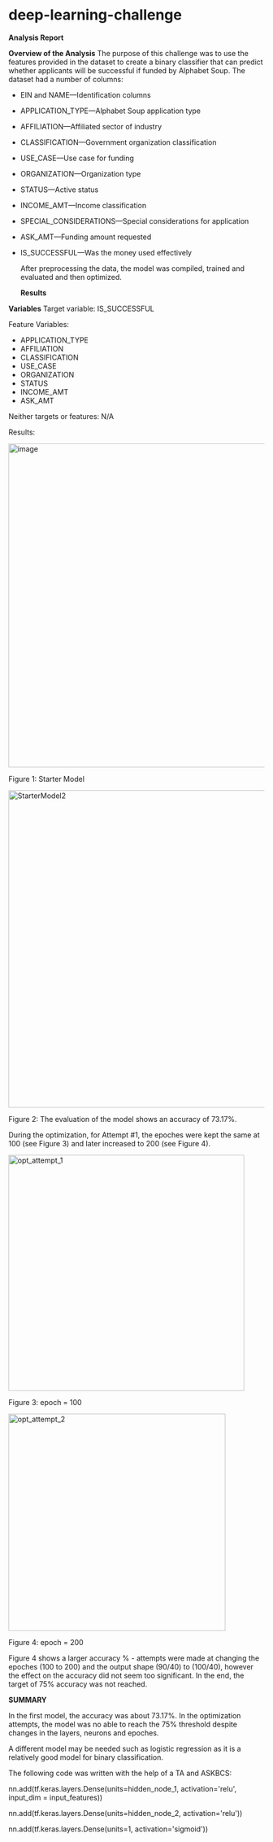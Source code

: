 # deep-learning-challenge

**Analysis Report**

**Overview of the Analysis**
The purpose of this challenge was to use the features provided in the dataset to create a binary classifier that can predict whether applicants will be successful if funded by Alphabet Soup. The dataset had a number of columns: 
- EIN and NAME—Identification columns
- APPLICATION_TYPE—Alphabet Soup application type
- AFFILIATION—Affiliated sector of industry
- CLASSIFICATION—Government organization classification
- USE_CASE—Use case for funding
- ORGANIZATION—Organization type
- STATUS—Active status
- INCOME_AMT—Income classification
- SPECIAL_CONSIDERATIONS—Special considerations for application
- ASK_AMT—Funding amount requested
- IS_SUCCESSFUL—Was the money used effectively

  After preprocessing the data, the model was compiled, trained and evaluated and then optimized.

  **Results**

**Variables**
Target variable: IS_SUCCESSFUL

Feature Variables: 
- APPLICATION_TYPE
- AFFILIATION
- CLASSIFICATION
- USE_CASE
- ORGANIZATION
- STATUS
- INCOME_AMT
- ASK_AMT

Neither targets or features: N/A

Results:
  
<img width="637" alt="image" src="https://github.com/MuhayminRaza/deep-learning-challenge/assets/131730274/cdef241b-f180-4126-9770-ab6587b64327">

Figure 1: Starter Model

<img width="624" alt="StarterModel2" src="https://github.com/MuhayminRaza/deep-learning-challenge/assets/131730274/3a104b5c-4c11-4b43-a101-d37c5a129f69">

Figure 2: The evaluation of the model shows an accuracy of 73.17%.


During the optimization, for Attempt #1, the epoches were kept the same at 100 (see Figure 3) and later increased to 200 (see Figure 4). 

<img width="464" alt="opt_attempt_1" src="https://github.com/MuhayminRaza/deep-learning-challenge/assets/131730274/6bf3ff6d-7e97-4310-9e00-611a0ff8a7e8">

Figure 3: epoch = 100

<img width="427" alt="opt_attempt_2" src="https://github.com/MuhayminRaza/deep-learning-challenge/assets/131730274/30b6984c-b01d-49d4-b5b8-a7efb8bb4277">

Figure 4: epoch = 200

Figure 4 shows a larger accuracy % - attempts were made at changing the epoches (100 to 200) and the output shape (90/40) to (100/40), however the effect on the accuracy did not seem too significant. In the end, the target of 75% accuracy was not reached. 


**SUMMARY**

In the first model, the accuracy was about 73.17%. In the optimization attempts, the model was no able to reach the 75% threshold despite changes in the layers, neurons and epoches. 

A different model may be needed such as logistic regression as it is a relatively good model for binary classification. 





The following code was written with the help of a TA and ASKBCS: 

nn.add(tf.keras.layers.Dense(units=hidden_node_1, activation='relu', input_dim = input_features))

nn.add(tf.keras.layers.Dense(units=hidden_node_2, activation='relu'))

nn.add(tf.keras.layers.Dense(units=1, activation='sigmoid'))
